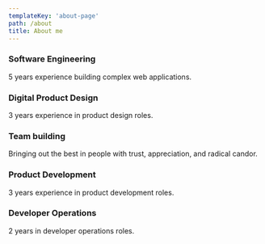 ```yaml
---
templateKey: 'about-page'
path: /about
title: About me
---
```


### Software Engineering

5 years experience building complex web applications.

### Digital Product Design

3 years experience in product design roles.

### Team building

Bringing out the best in people with trust, appreciation, and radical candor.

### Product Development

3 years experience in product development roles.

### Developer Operations

2 years in developer operations roles.
